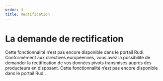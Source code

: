 ```yaml
---
order: 4
title: Rectification
---
```


# La demande de rectification
Cette fonctionnalité n’est pas encore disponible dans le portail Rudi.
Conformément aux directives européennes, vous avez la possibilité de demander la rectification de vos données pivots transmises auprès des producteurs en disposant.
Cette fonctionnalité n’est pas encore disponible dans le portail Rudi.
